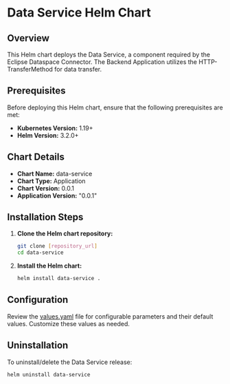 # Data Service Helm Chart

## Overview
This Helm chart deploys the Data Service, a component required by the Eclipse Dataspace Connector. The Backend Application utilizes the HTTP-TransferMethod for data transfer.

## Prerequisites
Before deploying this Helm chart, ensure that the following prerequisites are met:

- **Kubernetes Version:** 1.19+
- **Helm Version:** 3.2.0+

## Chart Details
- **Chart Name:** data-service
- **Chart Type:** Application
- **Chart Version:** 0.0.1
- **Application Version:** "0.0.1"

## Installation Steps
1. **Clone the Helm chart repository:**
    ```bash
    git clone [repository_url]
    cd data-service
    ```

2. **Install the Helm chart:**
    ```bash
    helm install data-service .
    ```

## Configuration
Review the [values.yaml](./values.yaml) file for configurable parameters and their default values. Customize these values as needed.

## Uninstallation
To uninstall/delete the Data Service release:

```bash
helm uninstall data-service
